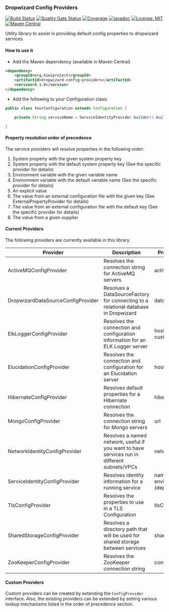 ### Dropwizard Config Providers
[![Build Status](https://travis-ci.com/kiwiproject/dropwizard-config-providers.svg?branch=master)](https://travis-ci.com/kiwiproject/dropwizard-config-providers)
[![Quality Gate Status](https://sonarcloud.io/api/project_badges/measure?project=kiwiproject_dropwizard-config-providers&metric=alert_status)](https://sonarcloud.io/dashboard?id=kiwiproject_dropwizard-config-providers)
[![Coverage](https://sonarcloud.io/api/project_badges/measure?project=kiwiproject_dropwizard-config-providers&metric=coverage)](https://sonarcloud.io/dashboard?id=kiwiproject_dropwizard-config-providers)
[![javadoc](https://javadoc.io/badge2/org.kiwiproject/dropwizard-config-providers/javadoc.svg)](https://javadoc.io/doc/org.kiwiproject/dropwizard-config-providers)
[![License: MIT](https://img.shields.io/badge/License-MIT-blue.svg)](https://opensource.org/licenses/MIT)
[![Maven Central](https://img.shields.io/maven-central/v/org.kiwiproject/dropwizard-config-providers)](https://search.maven.org/search?q=g:org.kiwiproject%20a:dropwizard-config-providers)

Utility library to assist in providing default config properties to dropwizard services

#### How to use it
* Add the Maven dependency (available in Maven Central)

```xml
<dependency>
    <groupId>org.kiwiproject</groupId>
    <artifactId>dropwizard-config-providers</artifactId>
    <version>0.1.0</version>
</dependency>
```

* Add the following to your Configuration class:

```java
public class YourConfiguration extends Configuration {

    private String serviceName = ServiceIdentityProvider.builder().build().getName();

}
```

#### Property resolution order of precedence

The service providers will resolve properties in the following order:
1. System property with the given system property key
2. System property with the default system property key (See the specific provider for details)
3. Environment variable with the given variable name
4. Environment variable with the default variable name (See the specific provider for details)
5. An explicit value
6. The value from an external configuration file with the given key (See ExternalPropertyProvider for details)
7. The value from an external configuration file with the default key (See the specific provider for details)
8. The value from a given supplier

#### Current Providers

The following providers are currently available in this library.

| Provider | Description | Properties Resolved |
| -------- | ----------- | ------------------- |
| ActiveMQConfigProvider | Resolves the connection string for ActiveMQ servers | activeMQServers |
| DropwizardDataSourceConfigProvider | Resolves a DataSourceFactory for connecting to a relational database in Dropwizard | dataSourceFactory |
| ElkLoggerConfigProvider | Resolves the connection and configuration information for an ELK Logger server | host, port, customFields |
| ElucidationConfigProvider | Resolves the connection and configuration for an Elucidation server | host, port, enabled |
| HibernateConfigProvider | Resolves default properties for a Hibernate connection | hibernateProperties |
| MongoConfigProvider | Resolves the connection string for Mongo servers | url |
| NetworkIdentityConfigProvider | Resolves a named network, useful if you want to have services run in different subnets/VPCs | network |
| ServiceIdentityConfigProvider | Resolves identity information for a running service | name, version, environment (deployed) |
| TlsConfigProvider | Resolves the properties to use in a TLS Configuration | tlsContextConfiguration |
| SharedStorageConfigProvider | Resolves a directory path that will be used for shared storage between services | sharedStoragePath |
| ZooKeeperConfigProvider | Resolves the ZooKeeper connection string | connectString |

#### Custom Providers

Custom providers can be created by extending the `ConfigProvider` interface.  Also, the existing providers can be extended by setting various lookup mechanisms
listed in the order of precedence section.